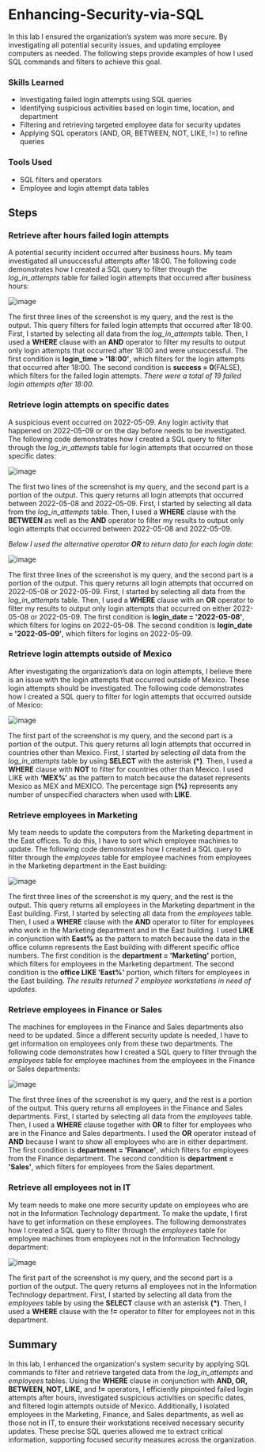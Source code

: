 # Enhancing-Security-via-SQL

In this lab I ensured the organization’s system was more secure. By investigating all potential security issues, and updating employee computers as needed. The following steps provide examples of how I used SQL commands and filters to achieve this goal.

### Skills Learned

- Investigating failed login attempts using SQL queries
- Identifying suspicious activities based on login time, location, and department
- Filtering and retrieving targeted employee data for security updates
- Applying SQL operators (AND, OR, BETWEEN, NOT, LIKE, !=) to refine queries

### Tools Used

- SQL filters and operators
- Employee and login attempt data tables

## Steps

### Retrieve after hours failed login attempts

A potential security incident occurred after business hours. My team investigated all unsuccessful attempts after 18:00. The following code demonstrates how I created a SQL query to filter through the _log_in_attempts_ table for failed login attempts that occurred after business hours:

![image](https://github.com/user-attachments/assets/84170574-94d5-4c0a-b87c-16059e87de86)

The first three lines of the screenshot is my query, and the rest is the output. This query filters for failed login attempts that occurred after 18:00. First, I started by selecting all data from the _log_in_attempts_ table. Then, I used a **WHERE** clause with an **AND** operator to filter my results to output only login attempts that occurred after 18:00 and were unsuccessful. The first condition is **login_time > '18:00'**, which filters for the login attempts that occurred after 18:00. The second condition is **success = 0**(FALSE), which filters for the failed login attempts. _There were a total of 19 failed login attempts after 18:00._

### Retrieve login attempts on specific dates

A suspicious event occurred on 2022-05-09. Any login activity that happened on 2022-05-09 or on the day before needs to be investigated.
The following code demonstrates how I created a SQL query to filter through the _log_in_attempts_ table for login attempts that occurred on those specific dates:

![image](https://github.com/user-attachments/assets/cc55cce7-6de2-414f-b0f4-53c5bf8ad8ea)

The first two lines of the screenshot is my query, and the second part is a portion of the output. This query returns all login attempts that occurred between 2022-05-08 and 2022-05-09. First, I started by selecting all data from the _log_in_attempts_ table. Then, I used a **WHERE** clause with the **BETWEEN** as well as the **AND** operator to filter my results to output only login attempts that occurred between 2022-05-08 and 2022-05-09. 

_Below I used the alternative operator **OR** to return data for each login date:_

![image](https://github.com/user-attachments/assets/febb2cb3-deab-48e0-bae6-0c4de2e540fc)

The first three lines of the screenshot is my query, and the second part is a portion of the output. This query returns all login attempts that occurred on 2022-05-08 or 2022-05-09. First, I started by selecting all data from the _log_in_attempts_ table. Then, I used a **WHERE** clause with an **OR** operator to filter my results to output only login attempts that occurred on either 2022-05-08 or 2022-05-09. The first condition is **login_date = '2022-05-08'**, which filters for logins on 2022-05-08. The second condition is **login_date = '2022-05-09'**, which filters for logins on 2022-05-09.

### Retrieve login attempts outside of Mexico

After investigating the organization’s data on login attempts, I believe there is an issue with the login attempts that occurred outside of Mexico. These login attempts should be investigated. The following code demonstrates how I created a SQL query to filter for login attempts that occurred outside of Mexico:

![image](https://github.com/user-attachments/assets/40b53603-151b-417b-9189-2f45add3e49f)

The first part of the screenshot is my query, and the second part is a portion of the output.
This query returns all login attempts that occurred in countries other than Mexico. First, I started by selecting _all_ data from the _log_in_attempts_ table by using **SELECT** with the asterisk **(*)**. Then, I used a **WHERE** clause with **NOT** to filter for countries other than Mexico. I used LIKE with **‘MEX%’** as the pattern to match because the dataset represents Mexico as MEX and MEXICO. The percentage sign **(%)** represents any number of unspecified characters when used with **LIKE**.

### Retrieve employees in Marketing

My team needs to update the computers from the Marketing department in the East offices. To do this, I have to sort which employee machines to update. The following code demonstrates how I created a SQL query to filter through the _employees_ table for employee machines from employees in the Marketing department in the East building:

![image](https://github.com/user-attachments/assets/74ccd13f-b357-4fef-a6c7-67ec0777ad7e)

The first three lines of the screenshot is my query, and the rest is the output. This query returns all employees in the Marketing department in the East building. First, I started by selecting all data from the _employees_ table. Then, I used a **WHERE** clause with the **AND** operator to filter for employees who work in the Marketing department and in the East building. I used **LIKE** in conjunction with **East%** as the pattern to match because the data in the office column represents the East building with different specific office numbers. The first condition is the **department = 'Marketing'** portion, which filters for employees in the Marketing department. The second condition is the **office LIKE 'East%'** portion, which filters for employees in the East building. _The results returned 7 employee workstations in need of updates._

### Retrieve employees in Finance or Sales

The machines for employees in the Finance and Sales departments also need to be updated. Since a different security update is needed, I have to get information on employees only from these two departments. The following code demonstrates how I created a SQL query to filter through the _employees_ table for employee machines from the employees in the Finance or Sales departments:

![image](https://github.com/user-attachments/assets/e27fbc75-2643-4e23-b5ae-c272384b8fcb)

The first three lines of the screenshot is my query, and the rest is a portion of the output. This query returns all employees in the Finance and Sales departments. First, I started by selecting all data from the _employees_ table. Then, I used a **WHERE** clause together with **OR** to filter for employees who are in the Finance and Sales departments. I used the **OR** operator instead of **AND** because I want to show all employees who are in either department. The first condition is **department = 'Finance'**, which filters for employees from the Finance department. The second condition is **department = 'Sales'**, which filters for employees from the Sales department. 

### Retrieve all employees not in IT

My team needs to make one more security update on employees who are not in the Information Technology department. To make the update, I first have to get information on these employees. The following demonstrates how I created a SQL query to filter through the _employees_ table for employee machines from employees not in the Information Technology department:

![image](https://github.com/user-attachments/assets/e41cde8e-8d3e-4224-a0e1-0fc179b9faad)

The first part of the screenshot is my query, and the second part is a portion of the output. The query returns all employees not in the Information Technology department. First, I started by selecting all data from the _employees_ table by using the **SELECT** clause with an asterisk **(*)**. Then, I used a **WHERE** clause with the **!=** operator to filter for employees not in this department. 

## Summary

In this lab, I enhanced the organization's system security by applying SQL commands to filter and retrieve targeted data from the _log_in_attempts_ and _employees_ tables. Using the **WHERE** clause in conjunction with **AND, OR, BETWEEN, NOT, LIKE,** and **!=** operators, I efficiently pinpointed failed login attempts after hours, investigated suspicious activities on specific dates, and filtered login attempts outside of Mexico. Additionally, I isolated employees in the Marketing, Finance, and Sales departments, as well as those not in IT, to ensure their workstations received necessary security updates. These precise SQL queries allowed me to extract critical information, supporting focused security measures across the organization.





















